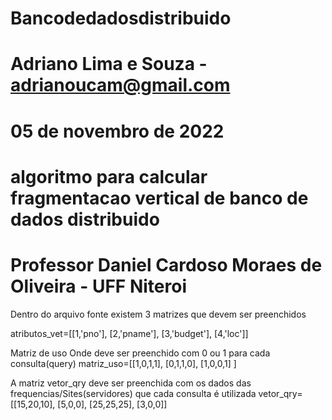 # Bancodedadosdistribuido

# Adriano Lima e Souza - adrianoucam@gmail.com
# 05 de novembro de 2022
# algoritmo para calcular fragmentacao vertical de banco de dados distribuido
# Professor Daniel Cardoso Moraes de Oliveira - UFF Niteroi 

Dentro do arquivo fonte existem 3 matrizes que devem ser preenchidos

atributos_vet=[[1,'pno'],
               [2,'pname'],
               [3,'budget'],
               [4,'loc']]
               
Matriz de uso
Onde deve ser preenchido com 0 ou 1 para cada consulta(query)
matriz_uso=[[1,0,1,1],
            [0,1,1,0],
            [1,0,0,1] ]

A matriz vetor_qry deve ser preenchida com os dados das frequencias/Sites(servidores) que cada consulta é utilizada 
vetor_qry=[[15,20,10],
           [5,0,0],
           [25,25,25],
           [3,0,0]]
